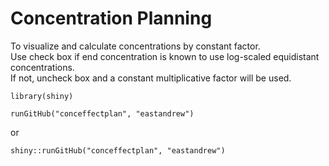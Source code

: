 # Concentration Planning

To visualize and calculate concentrations by constant factor.  
Use check box if end concentration is known to use log-scaled equidistant concentrations.  
If not, uncheck box and a constant multiplicative factor will be used.

`library(shiny)`

`runGitHub("conceffectplan", "eastandrew")`  
 
 or
 
 `shiny::runGitHub("conceffectplan", "eastandrew")`
